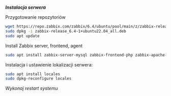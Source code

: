 ***Instalacja serwera*** 

Przygotowanie repozytoriów
```bash
wget https://repo.zabbix.com/zabbix/6.4/ubuntu/pool/main/z/zabbix-release/zabbix-release_6.4-1+ubuntu22.04_all.deb
sudo dpkg -i zabbix-release_6.4-1+ubuntu22.04_all.deb   
sudo apt update
```

Install Zabbix server, frontend, agent
```bash
sudo apt install zabbix-server-mysql zabbix-frontend-php zabbix-apache-conf zabbix-sql-scripts zabbix-agent
```

Instalacja i ustawienie lokalizacji serwera:
```bash
sudo apt install locales
sudo dpkg-reconfigure locales
```

*Wykonaj restart systemu*
